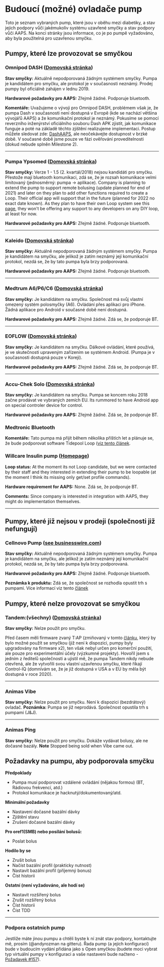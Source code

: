 # Budoucí (možné) ovladače pump

Toto je seznam vybraných pump, které jsou v oběhu mezi diabetiky, a stav jejich podpory vůči jakémukoliv systému uzavřené smyčky a stav podpory vůči AAPS. Na konci stránky jsou informace, co je po pumpě vyžadováno, aby byla použitelná pro uzavřenou smyčku.

## Pumpy, které lze provozovat se smyčkou

### Omnipod DASH ([Domovská stránka](https://www.myomnipod.com/DASH))

**Stav smyčky:** Aktuálně nepodporovaná žádným systémem smyčky. Pumpa je kandidátem pro smyčku, ale protokol je v současnosti neznámý. Prodej pumpy byl oficiálně zahájen v lednu 2019.

**Hardwarové požadavky pro AAPS:** Zřejmě žádné. Podporuje bluetooth.

**Komentáře:** Uvažujeme o vývoji pro Omnipod DASH, problémem však je, že pumpa Dash v současnosti není dostupná v Evropě (kde se nachází většina vývojářů AAPS) a že komunikační protokol je neznámý. Pokusíme se pomocí reverzního inženýrství oficiálního souboru Dash APK zjistit, jak komunikace funguje a poté na základě těchto zjištění realizujeme implementaci. Postup můžete sledovat zde: [DashAAPS](https://github.com/andyrozman/DashAAPS/projects/1), ale neočekávejte dostupnost v brzké době. V současné době jsme pouze ve fázi ověřování proveditelnosti (dokud nebude splněn Milestone 2).

* * *

### Pumpa Ypsomed ([Domovská stránka](https://www.ypsomed.com/en/diabetes-care-mylife.html))

**Stav smyčky:** Verze 1 - 1.5 (2. kvartál/2018) nejsou kandidáti pro smyčku. Přestože mají bluetooth komunikaci, zdá se, že je rozsah komunikace velmi limitovaný (jednosměrný: pumpa -> aplikace). Company is planning to extend the pump to support remote bolusing (update planned for end of 2021) and later on they plan to add other functions required to create a Loop. Their official app will support that in the future (planned for 2022 no exact date known). As they plan to have their own Loop system see this [page](https://www.mylife-diabetescare.com/en/loop-program.html), they won't be offering any support to any developers on any DIY loop, at least for now.

**Hardwarové požadavky pro AAPS:** Zřejmě žádné. Podporuje bluetooth.

* * *

### Kaleido ([Domovská stránka](https://www.hellokaleido.com/))

**Stav smyčky:** Aktuálně nepodporovaná žádným systémem smyčky. Pumpa je kandidátem na smyčku, ale jelikož je zatím neznámý její komunikační protokol, nezdá se, že by tato pumpa byla brzy podporovaná.

**Hardwarové požadavky pro AAPS:** Zřejmě žádné. Podporuje bluetooth.

* * *

### Medtrum A6/P6/C6 ([Domovská stránka](http://www.medtrum.com/P6.html))

**Stav smyčky:** Je kandidátem na smyčku. Společnost má svůj vlastní omezený systém polosmyčky (A6). Ovládání přes aplikaci pro iPhone. Žádná aplikace pro Android v současné době není dostupná.

**Hardwarové požadavky pro AAPS:** Zřejmě žádné. Zdá se, že podporuje BT.

* * *

### EOFLOW ([Domovská stránka](http://www.eoflow.com/eng/main/main.html))

**Stav smyčky:** Je kandidátem na smyčku. Dálkové ovládání, které používá, je ve skutečnosti upraveným zařízením se systémem Android. (Pumpa je v současnosti dostupná pouze v Koreji).

**Hardwarové požadavky pro AAPS:** Zřejmě žádné. Zdá se, že podporuje BT.

* * *

### Accu-Chek Solo ([Domovská stránka](https://www.roche.com/media/releases/med-cor-2018-07-23.htm))

**Stav smyčky:** Je kandidátem na smyčku. Pumpa se koncem roku 2018 začne prodávat ve vybraných zemích EU. Its rummored to have Android app on special controler device for control.

**Hardwarové požadavky pro AAPS:** Zřejmě žádné. Zdá se, že podporuje BT.

### Medtronic Bluetooth

**Komentáře:** Tato pumpa má přijít během několika příštích let a plánuje se, že bude podporovat software Tidepool Loop ([viz tento článek](https://www.tidepool.org/blog/tidepool-loop-medtronic-collaboration).

### Willcare Insulin pump ([Homepage](http://en.shinmyungmedi.com))

**Loop status:** At the moment its not Loop candidate, but we were contacted by their staff and they interested in extending their pump to be loopable (at the moment I think its missing only get/set profile commands).

**Hardware requirement for AAPS:** None. Zdá se, že podporuje BT.

**Comments:** Since company is interested in integration with AAPS, they might do implementation themselves.

* * *

## Pumpy, které již nejsou v prodeji (společnosti již nefungují)

### Cellnovo Pump ([see businesswire.com](https://www.businesswire.com/news/home/20190328005829/en/Cellnovo-Stops-Manufacturing-and-Commercial-Operations))

**Stav smyčky:** Aktuálně nepodporovaná žádným systémem smyčky. Pumpa je kandidátem na smyčku, ale jelikož je zatím neznámý její komunikační protokol, nezdá se, že by tato pumpa byla brzy podporovaná.

**Hardwarové požadavky pro AAPS:** Zřejmě žádné. Podporuje bluetooth.

**Poznámka k produktu:** Zdá se, že společnost se rozhodla opustit trh s pumpami. Více informací viz tento [článek](https://diabetogenic.wordpress.com/2019/04/01/and-then-cellnovo-disappeared/?fbclid=IwAR12Ow6gVbEOuD1zw7aNjBwqj5_aPkPipteHY1VHBvT3mchlH2y7Us6ZeAU)

## Pumpy, které nelze provozovat se smyčkou

### Tandem:(všechny) ([Domovská stránka](https://www.tandemdiabetes.com/))

**Stav smyčky:** Nelze použít pro smyčku.

Před časem měli firmware zvaný T:AP (zmiňovaný v tomto [článku](https://www.liebertpub.com/doi/full/10.1089/dia.2018.0278?url_ver=Z39.88-2003&rfr_id=ori%3Arid%3Acrossref.org&rfr_dat=cr_pub%3Dpubmed&), který by bylo možné použít se smyčkou (již není k dispozici, pumpy byly upgradovány na firmware x2), ten však nebyl určen pro komerční použití, ale pouze pro experimentální účely (výzkumné projekty). Hovořil jsem s jedním z ředitelů společnosti a ujistil mě, že pumpa Tandem nikdy nebude otevřená, ale že vytvořili svou vlastní uzavřenou smyčku, které říkají Control-IQ (domnívám se, že je již dostupná v USA a v EU by měla být dostupná v roce 2020).

* * *

### Animas Vibe

**Stav smyčky:** Nelze použít pro smyčku. Není k dispozici (bezdrátový) ovladač. **Poznámka:** Pumpa se již neprodává. Společnost opustila trh s pumpami (J&J).

* * *

### Animas Ping

**Stav smyčky:** Nelze použít pro smyčku. Dokáže vydávat bolusy, ale ne dočasné bazály. **Note** Stopped being sold when Vibe came out.

## Požadavky na pumpu, aby podporovala smyčku

**Předpoklady**

- Pumpa musí podporovat vzdálené ovládání (nějakou formou) (BT, Rádiovou frekvencí, atd.)
- Protokol komunikace je hacknutý/dokumentovaný/atd.

**Minimální požadavky**

- Nastavení dočasné bazální dávky
- Zjištění stavu
- Zrušení dočasné bazální dávky

**Pro oref1(SMB) nebo posílání bolusů:**

- Poslat bolus

**Hodilo by se**

- Zrušit bolus
- Načíst bazální profil (prakticky nutnost)
- Nastavit bazální profil (příjemný bonus)
- Číst historii 

**Ostatní (není vyžadováno, ale hodí se)**

- Nastavit rozšířený bolus
- Zrušit rozšířený bolus
- Číst historii
- Číst TDD

* * *

### Podpora ostatních pump

Jestliže máte jinou pumpu a chtěli byste k ní znát stav podpory, kontaktujte mě, prosím (@andyrozman na gitteru). Řada pump (a jejich konfigurací) bude v budoucím vydání přidána jako s Open smyčkou (budete moci vybrat typ virtuální pumpy v konfiguraci a vaše nastavení bude načteno - [Požadavek #157](https://github.com/nightscout/AndroidAPS/issues/157)).